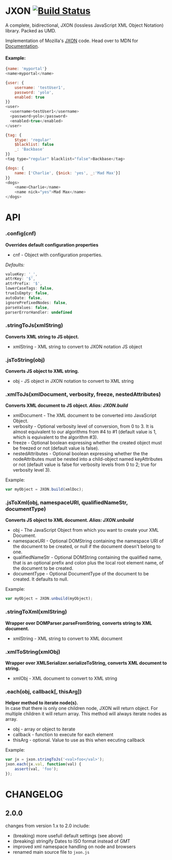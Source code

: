 JXON [![Build Status](https://secure.travis-ci.org/tyrasd/jxon.svg)](https://travis-ci.org/tyrasd/jxon)
====

A complete, bidirectional, JXON (lossless JavaScript XML Object Notation) library. Packed as UMD.

Implementation of Mozilla's [JXON](https://developer.mozilla.org/en-US/docs/JXON) code. Head over to MDN for [Documentation](https://developer.mozilla.org/en-US/docs/JXON#Usage).


#### Example:

```js
{name: 'myportal'} 
<name>myportal</name>

{user: {
    username: 'testUser1',
    password: 'yolo',
    enabled: true
}}
<user>
  <username>testUser1</username>
  <password>yolo</password>
  <enabled>true</enabled>
</user>

{tag: {
    $type: 'regular'
    $blacklist: false
    _: 'Backbase'
}}
<tag type="regular" blacklist="false">Backbase</tag>

{dogs: {
    name: ['Charlie', {$nick: 'yes', _:'Mad Max'}]
}}
<dogs>
    <name>Charlie</name>
    <name nick="yes">Mad Max</name>
</dogs>
```

# API

### .config(cnf)
**Overrides default configuration properties**
- cnf - Object with configuration properties.

_Defaults:_

```js
valueKey: '_',
attrKey: '$',
attrPrefix: '$',
lowerCaseTags: false,
trueIsEmpty: false,
autoDate: false,
ignorePrefixedNodes: false,
parseValues: false,
parserErrorHandler: undefined
```

### .stringToJs(xmlString)
**Converts XML string to JS object.**
- xmlString - XML string to convert to JXON notation JS object

### .jsToString(obj)
**Converts JS object to XML string.**
- obj - JS object in JXON notation to convert to XML string

### .xmlToJs(xmlDocument, verbosity, freeze, nestedAttributes)
**Converts XML document to JS object. _Alias: JXON.build_**
- xmlDocument - The XML document to be converted into JavaScript Object.
- verbosity - Optional verbosity level of conversion, from 0 to 3. It is almost equivalent to our algorithms from #4 to #1 (default value is 1, which is equivalent to the algorithm #3).
- freeze - Optional boolean expressing whether the created object must be freezed or not (default value is false).
- nestedAttributes - Optional boolean expressing whether the the nodeAttributes must be nested into a child-object named keyAttributes or not (default value is false for verbosity levels from 0 to 2; true for verbosity level 3).
 
Example:
```js
var myObject = JXON.build(xmlDoc);
```
### .jsToXml(obj, namespaceURI, qualifiedNameStr, documentType)
**Converts JS object to XML document. _Alias: JXON.unbuild_**
- obj - The JavaScript Object from which you want to create your XML Document.
- namespaceURI - Optional DOMString containing the namespace URI of the document to be created, or null if the document doesn't belong to one.
- qualifiedNameStr - Optional DOMString containing the qualified name, that is an optional prefix and colon plus the local root element name, of the document to be created.
- documentType - Optional DocumentType of the document to be created. It defaults to null.
 
Example:
```js
var myObject = JXON.unbuild(myObject);
```

### .stringToXml(xmlString)
**Wrapper over DOMParser.parseFromString, converts string to XML document.**
- xmlString - XML string to convert to XML document

### .xmlToString(xmlObj)
**Wrapper over XMLSerializer.serializeToString, converts XML document to string.**
- xmlObj - XML document to convert to XML string

### .each(obj, callback[, thisArg])
**Helper method to iterate node(s).**  
In case that there is only one children node, JXON will return object. For multiple children it will return array. This method will always iterate nodes as array.
- obj - array or object to iterate
- callback - function to execute for each element
- thisArg - optional. Value to use as this when eecuting callback

Example:
```js
var jx = jxon.stringToJs('<val>foo</val>');
jxon.each(jx.val, function(val) {
    assert(val, 'foo');
});
```

# CHANGELOG

## 2.0.0

changes from version 1.x to 2.0 include:

* (breaking) more usefull default settings (see above)
* (breaking) stringify Dates to ISO format instead of GMT
* improved xml namespace handling on node and browsers
* renamed main source file to `jxon.js`

